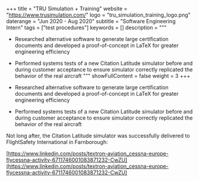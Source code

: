 +++
title = "TRU Simulation + Training"
website = "https://www.trusimulation.com/"
logo = "tru_simulation_training_logo.png"
daterange = "Jun 2020 - Aug 2020"
subtitle = "Software Engineering Intern"
tags = ["test procedures"]
keywords = []
description = """
- Researched alternative software to generate large certification documents and developed a proof-of-concept in LaTeX for greater engineering efficiency
- Performed systems tests of a new Citation Latitude simulator before and during customer acceptance to ensure simulator correctly replicated the behavior of the real aircraft
"""
showFullContent = false
weight = 3
+++

- Researched alternative software to generate large certification documents and developed a proof-of-concept in LaTeX for greater engineering efficiency
- Performed systems tests of a new Citation Latitude simulator before and during customer acceptance to ensure simulator correctly replicated the behavior of the real aircraft

Not long after, the Citation Latitude simulator was successfully delivered to
FlightSafety International in Farnborough:

[https://www.linkedin.com/posts/textron-aviation_cessna-europe-flycessna-activity-6711746001083871232-CwZU](https://www.linkedin.com/posts/textron-aviation_cessna-europe-flycessna-activity-6711746001083871232-CwZU)
